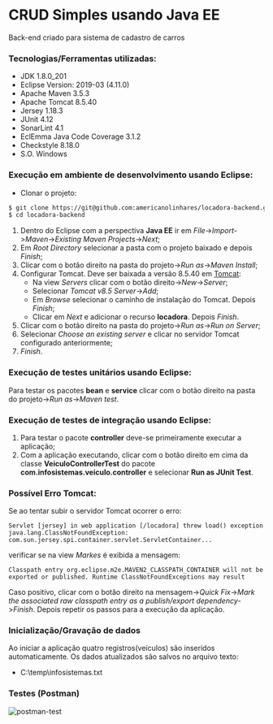 # CRUD Simples usando Java EE
Back-end criado para sistema de cadastro de carros

### Tecnologias/Ferramentas utilizadas:

* JDK 1.8.0_201
* Eclipse Version: 2019-03 (4.11.0)
* Apache Maven 3.5.3
* Apache Tomcat 8.5.40
* Jersey 1.18.3
* JUnit 4.12
* SonarLint 4.1
* EclEmma Java Code Coverage 3.1.2
* Checkstyle 8.18.0
* S.O. Windows

### Execução em ambiente de desenvolvimento usando Eclipse:

* Clonar o projeto:

```sh
$ git clone https://git@github.com:americanolinhares/locadora-backend.git
$ cd locadora-backend
```

1. Dentro do Eclipse com a perspectiva **Java EE** ir em *File*->*Import*->*Maven*->*Existing Maven Projects*->*Next*;
2. Em *Root Directory* selecionar a pasta com o projeto baixado e depois *Finish*;
3. Clicar com o botão direito na pasta do projeto->*Run as*->*Maven Install*;
4. Configurar Tomcat. Deve ser baixada a versão 8.5.40 em [Tomcat](https://tomcat.apache.org/download-80.cgi):
    - Na view *Servers* clicar com o botão direito->*New*->*Server*;
    - Selecionar *Tomcat v8.5 Server*->*Add*;
    - Em *Browse* selecionar o caminho de instalação do Tomcat. Depois *Finish*;
    - Clicar em *Next* e adicionar o recurso **locadora**. Depois *Finish*.
5. Clicar com o botão direito na pasta do projeto->*Run as*->*Run on Server*;
6. Selecionar *Choose an existing server* e clicar no servidor Tomcat configurado anteriormente;
7. *Finish*.

### Execução de testes unitários usando Eclipse:

Para testar os pacotes **bean** e **service** clicar com o botão direito na pasta do projeto->*Run as*->*Maven test*.

### Execução de testes de integração usando Eclipse:

1. Para testar o pacote **controller** deve-se primeiramente executar a aplicação;
2. Com a aplicação executando, clicar com o botão direito em cima da classe **VeiculoControllerTest** do pacote **com.infosistemas.veiculo.controller** e selecionar **Run as JUnit Test**.

### Possível Erro Tomcat:
Se ao tentar subir o servidor Tomcat ocorrer o erro:

```
Servlet [jersey] in web application [/locadora] threw load() exception java.lang.ClassNotFoundException: com.sun.jersey.spi.container.servlet.ServletContainer...
```
 verificar se na view *Markes* é exibida a mensagem:

 ```
Classpath entry org.eclipse.m2e.MAVEN2_CLASSPATH_CONTAINER will not be exported or published. Runtime ClassNotFoundExceptions may result
 ```
Caso positivo, clicar com o botão direito na mensagem->*Quick Fix*->*Mark the associated raw classpath entry as a publish/export dependency*->*Finish*. Depois repetir os passos para a execução da aplicação.

### Inicialização/Gravação de dados
Ao iniciar a aplicação quatro registros(veículos) são inseridos automaticamente.
Os dados atualizados são salvos no arquivo texto:

* C:\temp\infosistemas.txt



### Testes (Postman)
![postman-test](https://i.ibb.co/z6RpqbC/backend.png)